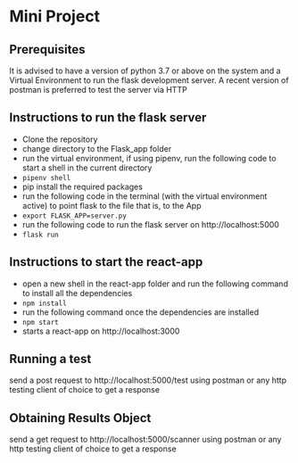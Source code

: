 # Mini Project

## Prerequisites

It is advised to have a version of python 3.7 or above on the system and a Virtual Environment to run the flask development server.
A recent version of postman is preferred to test the server via HTTP 

## Instructions to run the flask server

 - Clone the repository
 - change directory to the Flask_app folder
 - run the virtual environment, if using pipenv, run the following code to start a shell in the current directory
 - `pipenv shell`
 -  pip install the required packages
 - run the following code in the terminal (with the virtual environment active) to point flask to the file that is, to the App
 -  `export FLASK_APP=server.py`
 - run the following code to run the flask server on http://localhost:5000
 - `flask run`
 ## Instructions to start the react-app
 
 - open a new shell in the react-app folder and run the following command to install all the dependencies
 - `npm install`
 - run the following command once the dependencies are installed
 - `npm start`
 - starts a react-app on http://localhost:3000

## Running a test
send a post request to http://localhost:5000/test using postman or any http testing client of choice to get a response 
## Obtaining Results Object
send a get request to http://localhost:5000/scanner using postman or any http testing client of choice to get a response
